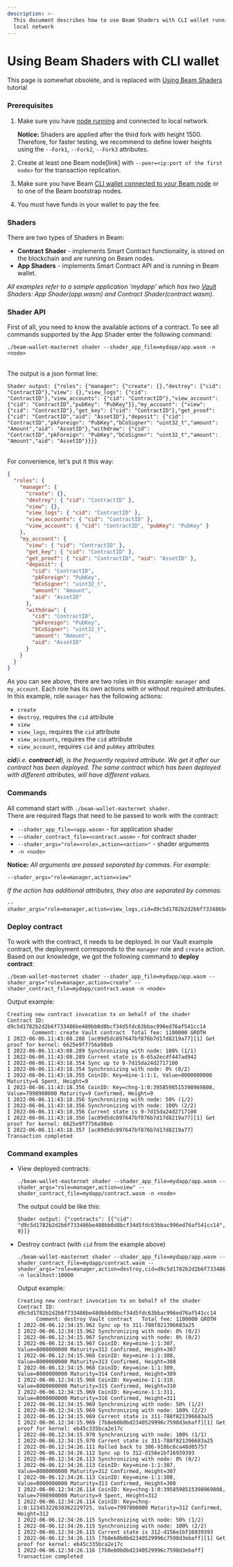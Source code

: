 ```yaml
---
description: >-
  This document describes how to use Beam Shaders with CLI wallet running on a
  local network
---
```


# Using Beam Shaders with CLI wallet


This page is somewhat obsolete, and is replaced with [Using Beam Shaders](using-beam-shaders.md) tutorial


### Prerequisites

1.  Make sure you have [node running](broken-reference) and connected to local network.

    **Notice:** Shaders are applied after the third fork with height 1500. Therefore, for faster testing, we recommend to define lower heights using the `--Fork1`, `--Fork2`, `--Fork3` attributes.
2. Create at least one Beam node\[link] with `--peer=<ip:port of the first node>` for the transaction replication.
3. Make sure you have Beam [CLI wallet connected to your Beam node](beam-wallets/command-line-wallet.md) or to one of the Beam bootstrap nodes.
4. You must have funds in your wallet to pay the fee.

### Shaders

There are two types of Shaders in Beam:

* **Contract Shader** - implements Smart Contract functionality, is stored on the blockchain and are running on Beam nodes.
* **App Shaders** - implements Smart Contract API and is running in Beam wallet.

_All examples refer to a sample application 'mydapp' which has two_ [_Vault_](https://github.com/BeamMW/beam/tree/master/bvm/Shaders/vault) _Shaders: App Shader(app.wasm) and Contract Shader(contract.wasm)._

### Shader API

First of all, you need to know the available actions of a contract. To see all commands supported by the App Shader enter the following command:

```
./beam-wallet-masternet shader --shader_app_file=mydapp/app.wasm -n <node>
```

\
The output is a json format line:

```
Shader output: {"roles": {"manager": {"create": {},"destroy": {"cid": "ContractID"},"view": {},"view_logs": {"cid": "ContractID"},"view_accounts": {"cid": "ContractID"},"view_account": {"cid": "ContractID","pubKey": "PubKey"}},"my_account": {"view": {"cid": "ContractID"},"get_key": {"cid": "ContractID"},"get_proof": {"cid": "ContractID","aid": "AssetID"},"deposit": {"cid": "ContractID","pkForeign": "PubKey","bCoSigner": "uint32_t","amount": "Amount","aid": "AssetID"},"withdraw": {"cid": "ContractID","pkForeign": "PubKey","bCoSigner": "uint32_t","amount": "Amount","aid": "AssetID"}}}}
```

\
For convenience, let's put it this way:

```json
{
  "roles": {
    "manager": {
      "create": {},
      "destroy": { "cid": "ContractID" },
      "view": {},
      "view_logs": { "cid": "ContractID" },
      "view_accounts": { "cid": "ContractID" },
      "view_account": { "cid": "ContractID", "pubKey": "PubKey" }
    },
    "my_account": {
      "view": { "cid": "ContractID" },
      "get_key": { "cid": "ContractID" },
      "get_proof": { "cid": "ContractID", "aid": "AssetID" },
      "deposit": {
        "cid": "ContractID",
        "pkForeign": "PubKey",
        "bCoSigner": "uint32_t",
        "amount": "Amount",
        "aid": "AssetID"
      },
      "withdraw": {
        "cid": "ContractID",
        "pkForeign": "PubKey",
        "bCoSigner": "uint32_t",
        "amount": "Amount",
        "aid": "AssetID"
      }
    }
  }
}
```

As you can see above, there are two roles in this example: `manager` and `my_account`. Each role has its own actions with or without required attributes. In this example, role `manager` has the following actions:

* `create`
* `destroy`, requires the `cid` attribute
* `view`
* `view_logs`, requires the `cid` attribute
* `view_accounts`, requires the `cid` attribute
* `view_account`, requires `cid` and `pubKey` attributes

_**cid**(i.e. **contract id**), is the frequently required attribute. We get it after our contract has been deployed. The same contract which has been deployed with different attributes, will have different values._

### Commands

All command start with `./beam-wallet-masternet shader`.\
There are required flags that need to be passed to work with the contract:

* `--shader_app_file=<app.wasm>` - for application shader
* `--shader_contract_file=<contract.wasm>` - for contract shader
* `--shader_args="role=<role>,action=<action>"` - shader arguments
* `-n <node>`

**Notice:** _All arguments are passed separated by commas. For example:_

```
--shader_args="role=manager,action=view"
```

_If the action has additional attributes, they also are separated by commas:_

```
--shader_args="role=manager,action=view_logs,cid=d9c5d1782b2d2b6f733486be480bb0d8bcf34d5fdc63bbac996ed76af541cc14"
```

### Deploy contract

To work with the contract, it needs to be deployed. In our Vault example contract, the deployment corresponds to the `manager` role and `create` action. Based on our knowledge, we got the following command to **deploy contract**:

```
./beam-wallet-masternet shader --shader_app_file=mydapp/app.wasm --shader_args="role=manager,action=create" --shader_contract_file=mydapp/contract.wasm -n <node>
```

Output example:

```
Creating new contract invocation tx on behalf of the shader
Contract ID: d9c5d1782b2d2b6f733486be480bb0d8bcf34d5fdc63bbac996ed76af541cc14
    	Comment: create Vault contract	Total fee: 1100000 GROTH
I 2022-06-06.11:43:08.288 [ac09d5dc897647bf876b7d17d8219a77][1] Get proof for kernel: 6625e9f7756a98eb
I 2022-06-06.11:43:08.289 Synchronizing with node: 100% (1/1)
I 2022-06-06.11:43:08.289 Current state is 8-65a2ecdf447ad942
I 2022-06-06.11:43:18.354 Sync up to 9-7d15da24d2717100
I 2022-06-06.11:43:18.354 Synchronizing with node: 0% (0/2)
I 2022-06-06.11:43:18.355 CoinID: Key=mine-1:1:1, Value=8000000000 Maturity=6 Spent, Height=9
I 2022-06-06.11:43:18.356 CoinID: Key=chng-1:0:3958598515398969808, Value=7998900000 Maturity=9 Confirmed, Height=9
I 2022-06-06.11:43:18.356 Synchronizing with node: 50% (1/2)
I 2022-06-06.11:43:18.356 Synchronizing with node: 100% (2/2)
I 2022-06-06.11:43:18.356 Current state is 9-7d15da24d2717100
I 2022-06-06.11:43:18.356 [ac09d5dc897647bf876b7d17d8219a77][1] Get proof for kernel: 6625e9f7756a98eb
I 2022-06-06.11:43:18.357 [ac09d5dc897647bf876b7d17d8219a77] Transaction completed
```

### Command examples

*   View deployed contracts:

    ```
    ./beam-wallet-masternet shader --shader_app_file=mydapp/app.wasm --shader_args="role=manager,action=view" --shader_contract_file=mydapp/contract.wasm -n <node>
    ```

    The output could be like this:

    ```
    Shader output: {"contracts": [{"cid": "d9c5d1782b2d2b6f733486be480bb0d8bcf34d5fdc63bbac996ed76af541cc14","Height": 9}]}
    ```
*   Destroy contract (with `cid` from the example above)

    ```
    ./beam-wallet-masternet shader --shader_app_file=mydapp/app.wasm --shader_contract_file=mydapp/contract.wasm --shader_args="role=manager,action=destroy,cid=d9c5d1782b2d2b6f733486be480bb0d8bcf34d5fdc63bbac996ed76af541cc14" -n localhost:10000
    ```

    Output example:

    ```
    Creating new contract invocation tx on behalf of the shader
    Contract ID: d9c5d1782b2d2b6f733486be480bb0d8bcf34d5fdc63bbac996ed76af541cc14
          Comment: destroy Vault contract	Total fee: 1100000 GROTH
    I 2022-06-06.12:34:15.962 Sync up to 311-788f821396683a25
    I 2022-06-06.12:34:15.962 Synchronizing with node: 0% (0/2)
    I 2022-06-06.12:34:15.967 Synchronizing with node: 0% (0/2)
    I 2022-06-06.12:34:15.967 CoinID: Key=mine-1:1:307, Value=8000000000 Maturity=312 Confirmed, Height=307
    I 2022-06-06.12:34:15.968 CoinID: Key=mine-1:1:308, Value=8000000000 Maturity=313 Confirmed, Height=308
    I 2022-06-06.12:34:15.968 CoinID: Key=mine-1:1:309, Value=8000000000 Maturity=314 Confirmed, Height=309
    I 2022-06-06.12:34:15.968 CoinID: Key=mine-1:1:310, Value=8000000000 Maturity=315 Confirmed, Height=310
    I 2022-06-06.12:34:15.969 CoinID: Key=mine-1:1:311, Value=8000000000 Maturity=316 Confirmed, Height=311
    I 2022-06-06.12:34:15.969 Synchronizing with node: 50% (1/2)
    I 2022-06-06.12:34:15.969 Synchronizing with node: 100% (2/2)
    I 2022-06-06.12:34:15.969 Current state is 311-788f821396683a25
    I 2022-06-06.12:34:15.969 [7b8eb0b0bd2340529996c7598d3ebaff][1] Get proof for kernel: eb45c335bca2e17c
    I 2022-06-06.12:34:15.970 Synchronizing with node: 100% (1/1)
    I 2022-06-06.12:34:15.970 Current state is 311-788f821396683a25
    I 2022-06-06.12:34:26.111 Rolled back to 306-910bc6ca48d05757
    I 2022-06-06.12:34:26.112 Sync up to 312-d156e1bf16939393
    I 2022-06-06.12:34:26.113 Synchronizing with node: 0% (0/2)
    I 2022-06-06.12:34:26.113 CoinID: Key=mine-1:1:307, Value=8000000000 Maturity=312 Confirmed, Height=307
    I 2022-06-06.12:34:26.113 CoinID: Key=mine-1:1:308, Value=8000000000 Maturity=313 Confirmed, Height=308
    I 2022-06-06.12:34:26.114 CoinID: Key=chng-1:0:3958598515398969808, Value=7998900000 Maturity=9 Spent, Height=312
    I 2022-06-06.12:34:26.114 CoinID: Key=chng-1:0:12345322638362229725, Value=7997800000 Maturity=312 Confirmed, Height=312
    I 2022-06-06.12:34:26.115 Synchronizing with node: 50% (1/2)
    I 2022-06-06.12:34:26.115 Synchronizing with node: 100% (2/2)
    I 2022-06-06.12:34:26.115 Current state is 312-d156e1bf16939393
    I 2022-06-06.12:34:26.115 [7b8eb0b0bd2340529996c7598d3ebaff][1] Get proof for kernel: eb45c335bca2e17c
    I 2022-06-06.12:34:26.116 [7b8eb0b0bd2340529996c7598d3ebaff] Transaction completed
    ```
